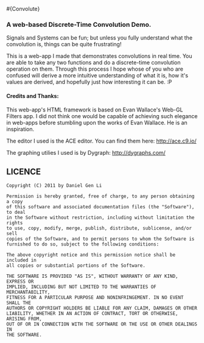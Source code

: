 #{Convolute}
### A web-based Discrete-Time Convolution Demo.

Signals and Systems can be fun; but unless you fully understand what the 
convolution is, things can be quite frustrating!  

This is a web-app I made that demonstrates convolutions in real time.  You
are able to take any two functions and do a discrete-time convolution operation
on them.  Through this process I hope whose of you who are confused will derive
a more intuitive understanding of what it is, how it's values are derived,
and hopefully just how interesting it can be. :P

#### Credits and Thanks:

This web-app's HTML framework is based on Evan Wallace's Web-GL Filters app.
I did not think one would be capable of achieving such elegance in  web-apps
before stumbling upon the works of Evan Wallace.  He is an inspiration.

The editor I used is the ACE editor. You can find them here: http://ace.c9.io/

The graphing utilies I used is by Dygraph: http://dygraphs.com/



LICENCE
-------
```
Copyright (C) 2011 by Daniel Gen Li 

Permission is hereby granted, free of charge, to any person obtaining a copy
of this software and associated documentation files (the "Software"), to deal
in the Software without restriction, including without limitation the rights
to use, copy, modify, merge, publish, distribute, sublicense, and/or sell
copies of the Software, and to permit persons to whom the Software is
furnished to do so, subject to the following conditions:

The above copyright notice and this permission notice shall be included in
all copies or substantial portions of the Software.

THE SOFTWARE IS PROVIDED "AS IS", WITHOUT WARRANTY OF ANY KIND, EXPRESS OR
IMPLIED, INCLUDING BUT NOT LIMITED TO THE WARRANTIES OF MERCHANTABILITY,
FITNESS FOR A PARTICULAR PURPOSE AND NONINFRINGEMENT. IN NO EVENT SHALL THE
AUTHORS OR COPYRIGHT HOLDERS BE LIABLE FOR ANY CLAIM, DAMAGES OR OTHER
LIABILITY, WHETHER IN AN ACTION OF CONTRACT, TORT OR OTHERWISE, ARISING FROM,
OUT OF OR IN CONNECTION WITH THE SOFTWARE OR THE USE OR OTHER DEALINGS IN
THE SOFTWARE.
```
